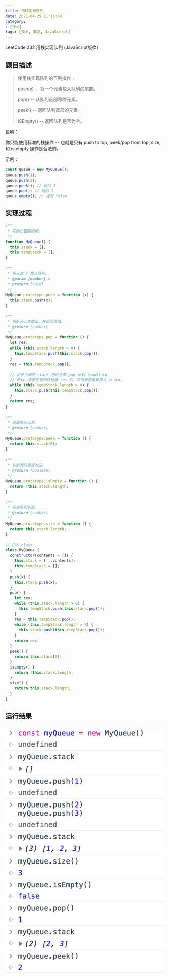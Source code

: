 ```yaml
---
title: 用栈实现队列
date: 2021-04-29 11:15:49
category: 
- [技术]
tags: [技术, 算法, JavaScript]
---
```


LeetCode 232 用栈实现队列 (JavaScript版😎)

<!-- more -->

## 题目描述

> 使用栈实现队列的下列操作：
>
> push(x) -- 将一个元素放入队列的尾部。
>
> pop() -- 从队列首部移除元素。
>
> peek() -- 返回队列首部的元素。
>
> iSEmpty() -- 返回队列是否为空。

说明：

你只能使用标准的栈操作 -- 也就是只有 push to top, peek/pop from top, size, 和 is empty 操作是合法的。

示例：

```js
const queue = new MyQueue();
queue.push(1);
queue.push(2);
queue.peek(); // 返回 1
queue.pop(); // 返回 1
queue.empty(); // 返回 false
```

## 实现过程

```js
/**
 * 初始化数据结构。
 */
function MyQueue() {
  this.stack = [];
  this.tempStack = [];
}

/**
 * 将元素 x 推入队列。
 * @param {number} x
 * @return {void}
 */
MyQueue.prototype.push = function (x) {
  this.stack.push(x);
}

/**
 * 将队头元素推出，并返回该值。
 * @return {number}
 */
MyQueue.prototype.pop = function () {
  let res;
  while (this.stack.length > 0) {
    this.tempStack.push(this.stack.pop());
  }
  res = this.tempStack.pop();

  // 由于上面的 stack 已经全部 pop 出到 tempStack,
  // 所以，需要在拿到目标值 res 后，将所有值重新推入 stack。
  while (this.tempStack.length > 0) {
    this.stack.push(this.tempStack.pop());
  }
  return res;
}

/**
 * 获取队头元素。
 * @return {number}
 */
MyQueue.prototype.peek = function () {
  return this.stack[0];
}

/**
 * 判断列队是否为空。
 * @return {boolean}
 */
MyQueue.prototype.isEmpty = function () {
  return !this.stack.length;
}

/**
 * 获取队列长度。
 * @return {number}
 */
MyQueue.prototype.size = function () {
  return this.stack.length;
}

// ES6 class
class MyQueue {
  constructor(contents = []) {
    this.stack = [...contents];
    this.tempStack = [];
  }
  push(x) {
    this.stack.push(x);
  }
  pop() {
    let res;
    while (this.stack.length > 0) {
      this.tempStack.push(this.stack.pop());
    }
    res = this.tempStack.pop();
    while (this.tempStack.length > 0) {
      this.stack.push(this.tempStack.pop());
    }
    return res;
  }
  peek() {
    return this.stack[0];
  }
  isEmpty() {
    return !this.stack.length;
  }
  size() {
    return this.stack.length;
  }
}
```

## 运行结果

![结果测试](/images/algorithms/leetcode-232-result.png)
